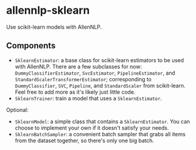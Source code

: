 # allennlp-sklearn

Use scikit-learn models with AllenNLP.

## Components

* `SklearnEstimator`: a base class for scikit-learn estimators to be used with AllenNLP.
There are a few subclasses for now: `DummyClassifierEstimator`, `SvcEstimator`, `PipelineEstimator`,
and `StandardScalerTransformerEstimator`; corresponding to `DummyClassifier`, `SVC`, `Pipeline`, and `StandardScaler`
from scikit-learn. Feel free to add more as it's likely just little code.
* `SklearnTrainer`: train a model that uses a `SklearnEstimator`.

Optional:

* `SklearnModel`: a simple class that contains a `SklearnEstimator`. You can choose to implement your own if it doesn't
satisfy your needs.
* `SklearnBatchSampler`: a convenient batch sampler that grabs all items from the dataset together, so there's only one
big batch.
